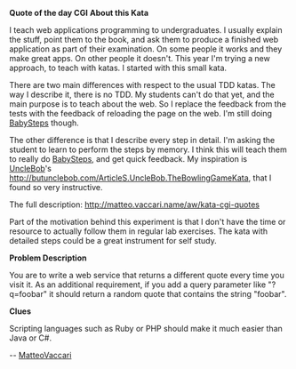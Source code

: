 **Quote of the day CGI**
**About this Kata**

I teach web applications programming to undergraduates. I usually
explain the stuff, point them to the book, and ask them to produce a
finished web application as part of their examination. On some people it
works and they make great apps. On other people it doesn't. This year
I'm trying a new approach, to teach with katas. I started with this
small kata.

There are two main differences with respect to the usual TDD katas. The
way I describe it, there is no TDD. My students can't do that yet, and
the main purpose is to teach about the web. So I replace the feedback
from the tests with the feedback of reloading the page on the web. I'm
still doing
[BabySteps](http://codingdojo.org/cgi-bin/index.pl?BabySteps) though.

The other difference is that I describe every step in detail. I'm asking
the student to learn to perform the steps by memory. I think this will
teach them to really do
[BabySteps](http://codingdojo.org/cgi-bin/index.pl?BabySteps), and get
quick feedback. My inspiration is
[UncleBob](http://codingdojo.org/cgi-bin/index.pl?UncleBob)'s
<http://butunclebob.com/ArticleS.UncleBob.TheBowlingGameKata>, that I
found so very instructive.

The full description: <http://matteo.vaccari.name/aw/kata-cgi-quotes>

Part of the motivation behind this experiment is that I don't have the
time or resource to actually follow them in regular lab exercises. The
kata with detailed steps could be a great instrument for self study.

**Problem Description**

You are to write a web service that returns a different quote every time
you visit it. As an additional requirement, if you add a query parameter
like "?q=foobar" it should return a random quote that contains the
string "foobar".

**Clues**

Scripting languages such as Ruby or PHP should make it much easier than
Java or C\#.

-- [MatteoVaccari](http://codingdojo.org/cgi-bin/index.pl?MatteoVaccari)
